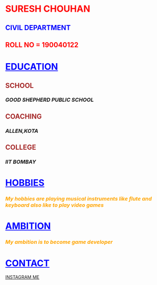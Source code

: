 
<html> 
     <head>
          <title> About ME </title>
 <style>
      body
      {
          background-image: url('8.jpg'),url('5.jpg');
          background-attachment: fixed,fixed;
          background-size:cover,height:50%,width:30%;
          background-repeat:repeat,no-repeat;
          text-align: center,right top;
       }      
</style>
     </head>
<body>
<h1 style="color:red;">SURESH CHOUHAN</h1>
<h2 style="color:blue;">CIVIL DEPARTMENT</h2>

<h2   style="color:red;">ROLL NO = 190040122 </h2>
<h1 style="color:blue;"><ins>EDUCATION</ins></h1>
<h2  style ="color:brown;">SCHOOL</h2>
<h3><i>GOOD SHEPHERD PUBLIC SCHOOL</i></h3>
<h2  style ="color:brown;">COACHING</h2>
<h3><i>ALLEN,KOTA</i></h3>
<h2  style ="color:brown;">COLLEGE</h2>
<h3><i>IIT BOMBAY</i></h3>
<h1  style="color:blue;"><ins>HOBBIES</ins></h1>
<h3 style ="color:orange;"><i>My hobbies are playing musical instruments like flute and keyboard also like to play video games</i></h3>
<h1 style="color:blue;"><ins>AMBITION</ins></h1>
<h3 style ="color:orange;"><i>My ambition is to become game developer</i> </h3>
<h1  style="color:blue;"><ins>CONTACT</ins></h1>
<a href="https://www.instagram.com/?hl=en">INSTAGRAM ME</a> 
</body>
</html> 
